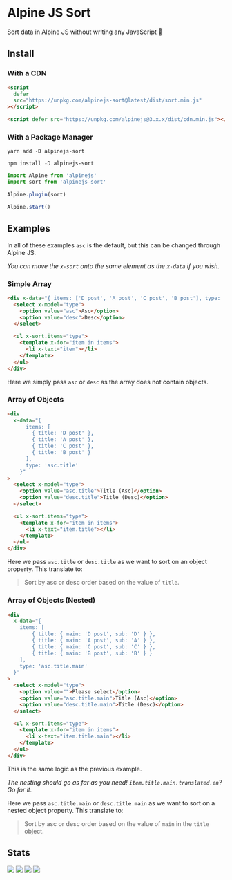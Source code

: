# Alpine JS Sort

Sort data in Alpine JS without writing any JavaScript 🦜

## Install

### With a CDN

```html
<script
  defer
  src="https://unpkg.com/alpinejs-sort@latest/dist/sort.min.js"
></script>

<script defer src="https://unpkg.com/alpinejs@3.x.x/dist/cdn.min.js"></script>
```

### With a Package Manager

```shell
yarn add -D alpinejs-sort

npm install -D alpinejs-sort
```

```js
import Alpine from 'alpinejs'
import sort from 'alpinejs-sort'

Alpine.plugin(sort)

Alpine.start()
```

## Examples

In all of these examples `asc` is the default, but this can be changed through
Alpine JS.

_You can move the `x-sort` onto the same element as the `x-data` if you wish._

### Simple Array

```html
<div x-data="{ items: ['D post', 'A post', 'C post', 'B post'], type: 'asc' }">
  <select x-model="type">
    <option value="asc">Asc</option>
    <option value="desc">Desc</option>
  </select>

  <ul x-sort.items="type">
    <template x-for="item in items">
      <li x-text="item"></li>
    </template>
  </ul>
</div>
```

Here we simply pass `asc` or `desc` as the array does not contain objects.

### Array of Objects

```html
<div
  x-data="{
      items: [
        { title: 'D post' },
        { title: 'A post' },
        { title: 'C post' },
        { title: 'B post' }
      ],
      type: 'asc.title'
    }"
>
  <select x-model="type">
    <option value="asc.title">Title (Asc)</option>
    <option value="desc.title">Title (Desc)</option>
  </select>

  <ul x-sort.items="type">
    <template x-for="item in items">
      <li x-text="item.title"></li>
    </template>
  </ul>
</div>
```

Here we pass `asc.title` or `desc.title` as we want to sort on an object
property. This translate to:

> Sort by asc or desc order based on the value of `title`.

### Array of Objects (Nested)

```html
<div
  x-data="{
    items: [
        { title: { main: 'D post', sub: 'D' } },
        { title: { main: 'A post', sub: 'A' } },
        { title: { main: 'C post', sub: 'C' } },
        { title: { main: 'B post', sub: 'B' } }
    ],
    type: 'asc.title.main'
  }"
>
  <select x-model="type">
    <option value="">Please select</option>
    <option value="asc.title.main">Title (Asc)</option>
    <option value="desc.title.main">Title (Desc)</option>
  </select>

  <ul x-sort.items="type">
    <template x-for="item in items">
      <li x-text="item.title.main"></li>
    </template>
  </ul>
</div>
```

This is the same logic as the previous example.

_The nesting should go as far as you need! `item.title.main.translated.en`? Go
for it._

Here we pass `asc.title.main` or `desc.title.main` as we want to sort on a
nested object property. This translate to:

> Sort by asc or desc order based on the value of `main` in the `title` object.

## Stats

![](https://img.shields.io/bundlephobia/min/alpinejs-sort)
![](https://img.shields.io/npm/v/alpinejs-sort)
![](https://img.shields.io/npm/dt/alpinejs-sort)
![](https://img.shields.io/github/license/markmead/alpinejs-sort)
